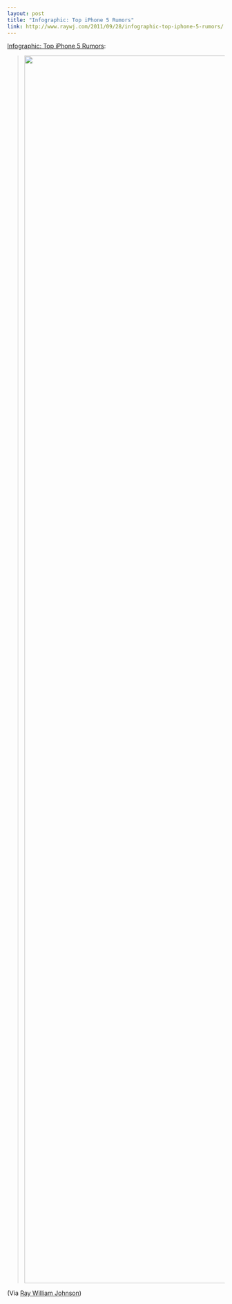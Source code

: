 ```yaml
--- 
layout: post
title: "Infographic: Top iPhone 5 Rumors"
link: http://www.raywj.com/2011/09/28/infographic-top-iphone-5-rumors/
---
```


<p><a href="http://www.raywj.com/2011/09/28/infographic-top-iphone-5-rumors/">Infographic: Top iPhone 5 Rumors</a>:</p>
<blockquote>
<p><img title="iPhone-5-Rumors-Infographic" src="http://www.raywj.com/wp-content/uploads/2011/09/iPhone-5-Rumors-Infographic_thumb.jpg" alt="" width="584" height="2841" /></p>
</blockquote>
<p>(Via <a href="http://www.raywj.com">Ray William Johnson</a>)</p>
